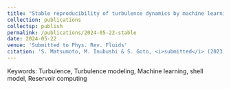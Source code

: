```yaml
---
title: "Stable reproducibility of turbulence dynamics by machine learning"
collection: publications
collectsp: publish
permalink: /publications/2024-05-22-stable
date: 2024-05-22
venue: 'Submitted to Phys. Rev. Fluids'
citation: 'S. Matsumoto, M. Inubushi & S. Goto, <i>submitted</i> (2023).'
---
```


Keywords: Turbulence, Turbulence modeling, Machine learning, shell model, Reservoir computing

<!-- <a href="https://rdcu.be/dwiRk" target="_blank">Springer Nature SharedIt</a> -->

<!-- <b>{{page.award}}</b> -->

<!-- <img src="{{ "sci.rep.author-badge.png" | prepend: "/images/" | prepend: base_path }}" width="300" alt="Scientific Reports Top 100 author badge"> -->